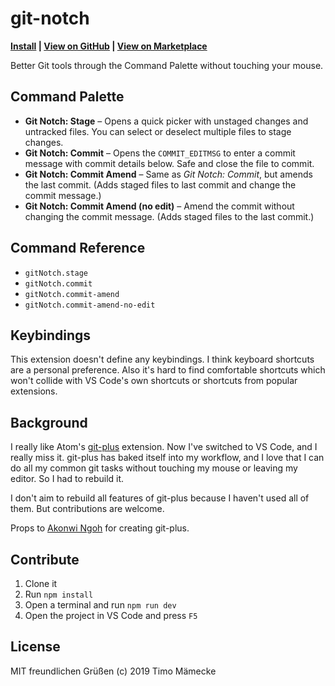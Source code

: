 # git-notch

**[Install](vscode:extension/timomeh.git-notch) | [View on GitHub](https://github.com/timomeh/git-notch) | [View on Marketplace](https://marketplace.visualstudio.com/items?itemName=timomeh.git-notch)**

Better Git tools through the Command Palette without touching your mouse.

## Command Palette

- **Git Notch: Stage** – Opens a quick picker with unstaged changes and untracked files. You can select or deselect multiple files to stage changes.
- **Git Notch: Commit** – Opens the `COMMIT_EDITMSG` to enter a commit message with commit details below. Safe and close the file to commit.
- **Git Notch: Commit Amend** – Same as _Git Notch: Commit_, but amends the last commit. (Adds staged files to last commit and change the commit message.)
- **Git Notch: Commit Amend (no edit)** – Amend the commit without changing the commit message. (Adds staged files to the last commit.)

## Command Reference

- `gitNotch.stage`
- `gitNotch.commit`
- `gitNotch.commit-amend`
- `gitNotch.commit-amend-no-edit`

## Keybindings

This extension doesn't define any keybindings. I think keyboard shortcuts are a personal preference. Also it's hard to find comfortable shortcuts which won't collide with VS Code's own shortcuts or shortcuts from popular extensions.

## Background

I really like Atom's [git-plus](https://github.com/akonwi/git-plus) extension. Now I've switched to VS Code, and I really miss it. git-plus has baked itself into my workflow, and I love that I can do all my common git tasks without touching my mouse or leaving my editor. So I had to rebuild it.

I don't aim to rebuild all features of git-plus because I haven't used all of them. But contributions are welcome.

Props to [Akonwi Ngoh](https://github.com/akonwi) for creating git-plus.

## Contribute

1. Clone it
2. Run `npm install`
3. Open a terminal and run `npm run dev`
4. Open the project in VS Code and press `F5`

## License

MIT freundlichen Grüßen (c) 2019 Timo Mämecke
